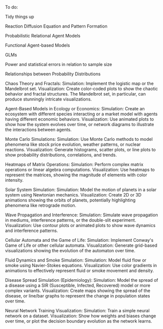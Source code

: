 To do:

Tidy things up

Reaction Diffusion Equation and Pattern Formation

Probabilistic Relational Agent Models

Functional Agent-based Models

GLMs

Power and statistical errors in relation to sample size

Relationships between Probability Distributions

Chaos Theory and Fractals:
Simulation: Implement the logistic map or the Mandelbrot set.
Visualization: Create color-coded plots to show the chaotic behavior and fractal structures. The Mandelbrot set, in particular, can produce stunningly intricate visualizations.

Agent-Based Models in Ecology or Economics:
Simulation: Create an ecosystem with different species interacting or a market model with agents having different economic behaviors.
Visualization: Use animated plots to show how the system evolves over time, or network diagrams to illustrate the interactions between agents.

Monte Carlo Simulations:
Simulation: Use Monte Carlo methods to model phenomena like stock price evolution, weather patterns, or nuclear reactions.
Visualization: Generate histograms, scatter plots, or line plots to show probability distributions, correlations, and trends.

Heatmaps of Matrix Operations:
Simulation: Perform complex matrix operations or linear algebra computations.
Visualization: Use heatmaps to represent the matrices, showing the magnitude of elements with color intensity.

Solar System Simulation:
Simulation: Model the motion of planets in a solar system using Newtonian mechanics.
Visualization: Create 2D or 3D animations showing the orbits of planets, potentially highlighting phenomena like retrograde motion.

Wave Propagation and Interference:
Simulation: Simulate wave propagation in mediums, interference patterns, or the double-slit experiment.
Visualization: Use contour plots or animated plots to show wave dynamics and interference patterns.

Cellular Automata and the Game of Life:
Simulation: Implement Conway's Game of Life or other cellular automata.
Visualization: Generate grid-based visualizations showing the evolution of the automaton over time.

Fluid Dynamics and Smoke Simulation:
Simulation: Model fluid flow or smoke using Navier-Stokes equations.
Visualization: Use color gradients in animations to effectively represent fluid or smoke movement and density.

Disease Spread Simulation (Epidemiology):
Simulation: Model the spread of a disease using a SIR (Susceptible, Infected, Recovered) model or more complex variants.
Visualization: Create maps showing the spread of the disease, or line/bar graphs to represent the change in population states over time.

Neural Network Training Visualization:
Simulation: Train a simple neural network on a dataset.
Visualization: Show how weights and biases change over time, or plot the decision boundary evolution as the network learns.
